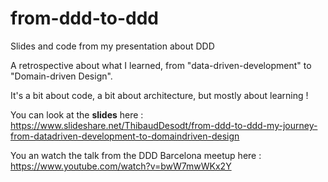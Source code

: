 # from-ddd-to-ddd
Slides and code from my presentation about DDD

A retrospective about what I learned, from "data-driven-development" to "Domain-driven Design". 

It's a bit about code, a bit about architecture, but mostly about learning !

You can look at the **slides** here : https://www.slideshare.net/ThibaudDesodt/from-ddd-to-ddd-my-journey-from-datadriven-development-to-domaindriven-design 

You an watch the talk from the DDD Barcelona meetup here : https://www.youtube.com/watch?v=bwW7mwWKx2Y
